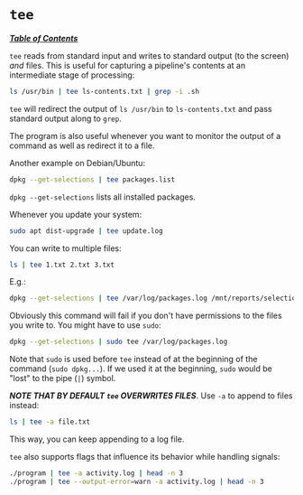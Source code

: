 # `tee`

[***Table of Contents***](/README.md)

`tee` reads from standard input and writes to standard output (to the screen)
*and* files. This is useful for capturing a pipeline's contents at an
intermediate stage of processing:

```bash
ls /usr/bin | tee ls-contents.txt | grep -i .sh
```

`tee` will redirect the output of `ls /usr/bin` to `ls-contents.txt` and pass
standard output along to `grep`.

The program is also useful whenever you want to monitor the output of a command
as well as redirect it to a file.

Another example on Debian/Ubuntu:

```bash
dpkg --get-selections | tee packages.list 
```

`dpkg --get-selections` lists all installed packages.

Whenever you update your system:

```bash
sudo apt dist-upgrade | tee update.log
```

You can write to multiple files:

```bash
ls | tee 1.txt 2.txt 3.txt
```

E.g.:

```bash
dpkg --get-selections | tee /var/log/packages.log /mnt/reports/selections.log
```

Obviously this command will fail if you don't have permissions to the files you
write to. You might have to use `sudo`:

```bash
dpkg --get-selections | sudo tee /var/log/packages.log
```

Note that `sudo` is used before `tee` instead of at the beginning of the
command (`sudo dpkg...`). If we used it at the beginning, `sudo` would be
"lost" to the pipe (`|`) symbol.

***NOTE THAT BY DEFAULT `tee` OVERWRITES FILES***. Use `-a` to append to files
instead:

```bash
ls | tee -a file.txt
```

This way, you can keep appending to a log file.

`tee` also supports flags that influence its behavior while handling signals:

```bash
./program | tee -a activity.log | head -n 3
./program | tee --output-error=warn -a activity.log | head -n 3
```
